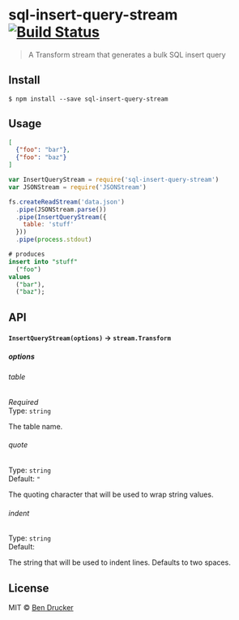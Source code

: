 # sql-insert-query-stream [![Build Status](https://travis-ci.org/bendrucker/sql-insert-query-stream.svg?branch=master)](https://travis-ci.org/bendrucker/sql-insert-query-stream)

> A Transform stream that generates a bulk SQL insert query 


## Install

```
$ npm install --save sql-insert-query-stream
```


## Usage

```json
[
  {"foo": "bar"},
  {"foo": "baz"}
]
```

```js
var InsertQueryStream = require('sql-insert-query-stream')
var JSONStream = require('JSONStream')

fs.createReadStream('data.json')
  .pipe(JSONStream.parse())
  .pipe(InsertQueryStream({
    table: 'stuff'
  }))
  .pipe(process.stdout)
```

```sql
# produces
insert into "stuff"
  ("foo")
values
  ("bar"),
  ("baz");
```

## API

#### `InsertQueryStream(options)` -> `stream.Transform`

##### options

###### table

*Required*  
Type: `string`

The table name.

###### quote

Type: `string`  
Default: `"`

The quoting character that will be used to wrap string values.

###### indent

Type: `string`  
Default: `  `

The string that will be used to indent lines. Defaults to two spaces.


## License

MIT © [Ben Drucker](http://bendrucker.me)
